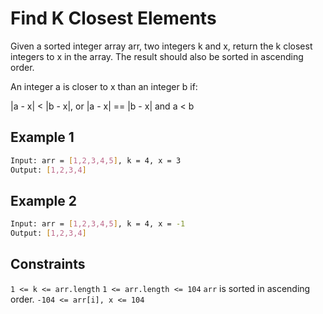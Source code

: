 # Find K Closest Elements

Given a sorted integer array arr, two integers k and x, return the k closest integers to x in the array. The result should also be sorted in ascending order.

An integer a is closer to x than an integer b if:

|a - x| < |b - x|, or
|a - x| == |b - x| and a < b

## Example 1

```bash
Input: arr = [1,2,3,4,5], k = 4, x = 3
Output: [1,2,3,4]
```

## Example 2

```bash
Input: arr = [1,2,3,4,5], k = 4, x = -1
Output: [1,2,3,4]
```

## Constraints

`1 <= k <= arr.length`
`1 <= arr.length <= 104`
`arr` is sorted in ascending order.
`-104 <= arr[i], x <= 104`
